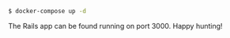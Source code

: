 ```bash
$ docker-compose up -d
```

The Rails app can be found running on port 3000. Happy hunting!
